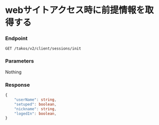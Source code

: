 # webサイトアクセス時に前提情報を取得する

### Endpoint

```
GET /takos/v2/client/sessions/init
```

### Parameters

Nothing

### Response

```ts
{
    "userName": string,
    "setuped": boolean,
    "nickname": string,
    "logedIn": boolean,
}
```
